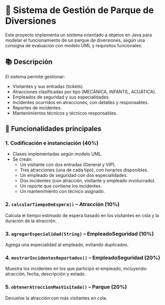 # 🎢 Sistema de Gestión de Parque de Diversiones

Este proyecto implementa un sistema orientado a objetos en Java para modelar el funcionamiento de un parque de diversiones, según una consigna de evaluación con modelo UML y requisitos funcionales.

## 📚 Descripción

El sistema permite gestionar:

- Visitantes y sus entradas (tickets).
- Atracciones clasificadas por tipo (MECÁNICA, INFANTIL, ACUÁTICA).
- Empleados de seguridad y sus especialidades.
- Incidentes ocurridos en atracciones, con detalles y responsables.
- Reportes de incidentes.
- Mantenimientos técnicos y técnicos responsables.

## 📌 Funcionalidades principales

### 1. Codificación e instanciación (40%)

- Clases implementadas según modelo UML.
- Se crean:
  - Un visitante con dos entradas (General y VIP).
  - Tres atracciones (una de cada tipo), con horarios disponibles.
  - Un empleado de seguridad con dos especialidades.
  - Dos incidentes (con atracción, visitante y empleado involucrado).
  - Un reporte que contiene los incidentes.
  - Un mantenimiento con técnico asignado.

### 2. `calcularTiempoDeEspera()` – Atracción (10%)

Calcula el tiempo estimado de espera basado en los visitantes en cola y la duración de la atracción.

### 3. `agregarEspecialidad(String)` – EmpleadoSeguridad (10%)

Agrega una especialidad al empleado, evitando duplicados.

### 4. `mostrarIncidentesReportados()` – EmpleadoSeguridad (20%)

Muestra los incidentes en los que participó el empleado, incluyendo: atracción, fecha, descripción y estado.

### 5. `obtenerAtraccionMasVisitada()` – Parque (20%)

Devuelve la atracción con más visitantes en cola.
